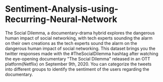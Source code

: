 # Sentiment-Analysis-using-Recurring-Neural-Network
The Social Dilemma, a documentary-drama hybrid explores the dangerous human impact of social networking, with tech experts sounding the alarm on their own creations as the tech experts sound the alarm on the dangerous human impact of social networking. This dataset brings you the twitter responses made with the #TheSocialDilemma hashtag after watching the eye-opening documentary "The Social Dilemma" released in an OTT platform(Netflix) on September 9th, 2020. You can categorize the tweets into different groups to identify the sentiment of the users regarding the documentary.

